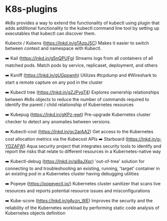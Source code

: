 # K8s-plugins
#k8s provides a way to extend the functionality of kubectl using plugin that adds additional functionality to the kubectl command line tool by setting up executables that kubectl can discover them. 


Kubectx / Kubens (https://lnkd.in/gTAzpJ5C)
Makes it easier to switch between context and namespace with Kubectl.

➡️ Kail (https://lnkd.in/g5nQPUFg)
Streams logs from all containers of all matched pods. Match pods by service, replicaset, deployment, and others

➡️ Ksniff (https://lnkd.in/gUGpxwnh)
Utilizes #tcpdump and #Wireshark to start a remote capture on any pod in the cluster

➡️ Kubectl tree (https://lnkd.in/gZJPyqT4)
Explores ownership relationships between #k8s objects to reduce the number of commands required to identify the parent / child relationship of Kubernetes resources

➡️ Kubepug (https://lnkd.in/gKPz-ewt)
Pre-upgrade Kubernetes cluster checker to detect any anomalies between versions.

➡️ Kubectl-cost (https://lnkd.in/gc2arAA2)
Get access to the Kubernetes cost allocation metrics via the Kubecost APIs
➡️ Starboard (https://lnkd.in/g-YDZAFW)
Aqua security project that integrates security tools to identify and report the risks that relate to different resources in a Kubernetes-native way

➡️ Kubectl-debug (https://lnkd.in/gj8aJXpr)
'out-of-tree' solution for connecting to and troubleshooting an existing, running, 'target' container in an existing pod in a Kubernetes cluster having debugging utilities

➡️ Popeye (https://popeyecli.io/)
Kubernetes cluster sanitizer that scans live resources and reports potential resource issues and misconfigurations

➡️ Kube-score (https://lnkd.in/gAvzn_WE)
Improves the security and the reliability of the Kubernetes workload by performing static code analysis of Kubernetes objects definition
